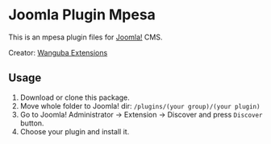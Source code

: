 Joomla Plugin Mpesa
=====================

This is an mpesa plugin files for [Joomla!](http://joomla.org/) CMS.

Creator: [Wanguba Extensions](http://ext.wanguba.com/)

Usage
-----

1. Download or clone this package.
2. Move whole folder to Joomla! dir: `/plugins/(your group)/(your plugin)`
3. Go to Joomla! Administrator -> Extension -> Discover and press `Discover` button.
4. Choose your plugin and install it.